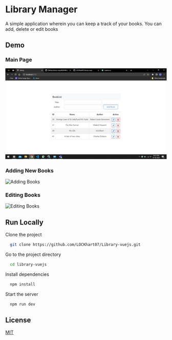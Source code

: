 
# Library Manager

A simple application wherein you can keep a track of your books. You can add, delete or edit books


## Demo
### Main Page 
![Main Page](https://github.com/LOCKhart07/Library-vuejs/blob/main/demo/images/main.jpg?raw=true)

### Adding New Books
![Adding Books](https://github.com/LOCKhart07/Library-vuejs/blob/main/demo/gifs/add-book.gif?raw=true)

### Editing Books
![Editing Books](https://github.com/LOCKhart07/Library-vuejs/blob/main/demo/gifs/edit-book.gif?raw=true)
## Run Locally

Clone the project

```bash
  git clone https://github.com/LOCKhart07/Library-vuejs.git
```

Go to the project directory

```bash
  cd library-vuejs
```

Install dependencies

```bash
  npm install
```

Start the server

```bash
  npm run dev
```


## License

[MIT](https://choosealicense.com/licenses/mit/)

